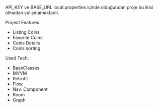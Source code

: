 API_KEY ve BASE_URL local.properties içinde olduğundan proje bu ikisi olmadan çalışmamaktadır. 

Project Features
- Listing Coins
- Favorite Coins
- Coins Details
- Coins sorting

Used Tech.
- BaseClasses
- MVVM
- Retrofit
- Flow
- Nav. Component
- Room
- Graph
